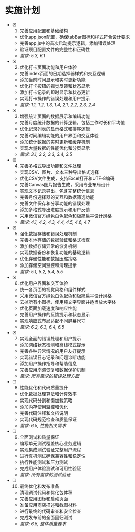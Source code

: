 # 实施计划

- [x] 1. 完善应用配置和基础结构
  - 优化app.json配置，确保tabBar图标和样式符合设计要求
  - 完善app.js中的首次启动提示逻辑，添加错误处理
  - 验证项目配置文件的完整性和正确性
  - _需求: 5.3, 6.1_

- [x] 2. 优化打卡页面功能和用户体验
  - 完善index页面的日期选择器样式和交互逻辑
  - 添加当前时间显示和实时更新功能
  - 优化打卡按钮的视觉反馈和状态显示
  - 添加打卡记录的即时显示和状态更新
  - 实现打卡操作的错误处理和用户提示
  - _需求: 1.1, 1.2, 1.3, 1.4, 2.1, 2.2, 2.3, 2.4_

- [x] 3. 增强统计页面的数据展示和编辑功能
  - 完善月度统计数据的计算逻辑，包括工作时长和平均值
  - 优化记录列表的显示格式和排序逻辑
  - 完善时间编辑功能的用户界面和交互体验
  - 添加统计数据的实时更新和缓存机制
  - 实现大量数据的性能优化和分页显示
  - _需求: 3.1, 3.2, 3.3, 3.4, 3.5_

- [x] 4. 完善多格式导出功能和文件处理
  - 实现CSV、图片、文本三种导出格式选择
  - 优化CSV文件生成，支持Excel打开和UTF-8编码
  - 完善Canvas图片报告生成，采用专业布局设计
  - 实现文本记录导出，包含完整统计信息
  - 完善月份选择器的交互和数据筛选功能
  - 完善文件保存和分享功能的错误处理
  - 添加多格式导出进度提示和用户反馈
  - 采用微信官方绿色白色配色和极简扁平设计风格
  - _需求: 4.1, 4.2, 4.3, 4.4, 4.5, 4.6, 4.7_

- [x] 5. 强化数据存储和错误处理机制
  - 完善本地存储的数据验证和格式检查
  - 添加数据存储异常的恢复机制
  - 实现数据备份和恢复功能的基础逻辑
  - 优化存储性能和数据压缩策略
  - 添加存储空间监控和清理提示
  - _需求: 5.1, 5.2, 5.4, 5.5_

- [x] 6. 优化用户界面和交互体验
  - 统一各页面的视觉风格和组件样式
  - 采用微信官方绿色白色配色和极简扁平设计风格
  - 去掉所有小图标，使用纯文字界面并适当放大字体
  - 优化页面加载速度和响应性能
  - 完善用户操作的反馈提示和状态显示
  - 实现响应式布局适配不同屏幕尺寸
  - _需求: 6.2, 6.3, 6.4, 6.5_

- [x] 7. 实现全面的错误处理和用户提示
  - 添加网络状态检测和离线模式提示
  - 完善各种异常情况的用户友好提示
  - 实现错误日志记录和问题诊断功能
  - 添加用户操作指导和帮助信息
  - 完善应用崩溃恢复和数据保护机制
  - _需求: 所有需求的错误处理方面_

- [ ] 8. 性能优化和代码质量提升


  - 优化数据处理算法和计算效率
  - 实现代码分割和懒加载策略
  - 添加内存使用监控和优化
  - 完善代码注释和文档说明
  - 实现代码规范检查和质量保证
  - _需求: 6.5, 性能相关需求_

- [ ] 9. 全面测试和质量保证
  - 编写单元测试覆盖核心业务逻辑
  - 实现集成测试验证完整用户流程
  - 进行真机测试确保兼容性和稳定性
  - 执行性能测试和压力测试
  - 完成用户体验测试和可用性验证
  - _需求: 所有需求的测试验证_

- [ ] 10. 最终优化和发布准备
  - 清理调试代码和优化包体积
  - 完善应用图标和启动页面
  - 准备应用商店描述和截图材料
  - 进行最终的代码审查和安全检查
  - 完成发布前的全面回归测试
  - _需求: 6.5, 整体质量要求_